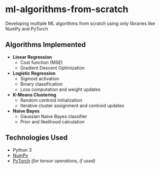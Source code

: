 # ml-algorithms-from-scratch
Developing multiple ML algorithms from scratch using only libraries like NumPy and PyTorch

## Algorithms Implemented

- **Linear Regression**
  - Cost function (MSE)
  - Gradient Descent Optimization
- **Logistic Regression**
  - Sigmoid activation
  - Binary classification
  - Loss computation and weight updates
- **K-Means Clustering**
  - Random centroid initialization
  - Iterative cluster assignment and centroid updates
- **Naive Bayes**
  - Gaussian Naive Bayes classifier
  - Prior and likelihood calculation

## Technologies Used

- Python 3
- [NumPy](https://numpy.org/)
- [PyTorch](https://pytorch.org/) *(for tensor operations, if used)*

